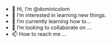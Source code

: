 - 👋 Hi, I’m @dominicolom
- 👀 I’m interested in learning new things.
- 🌱 I’m currently learning how to...
- 💞️ I’m looking to collaborate on ...
- 📫 How to reach me ...

<!---
dominicolom/dominicolom is a ✨ special ✨ repository because its `README.md` (this file) appears on your GitHub profile.
You can click the Preview link to take a look at your changes.
--->
